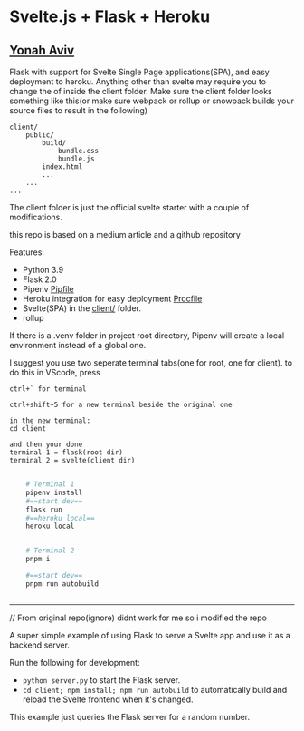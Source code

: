# Svelte.js + Flask + Heroku
##  [Yonah Aviv](https://yonah.ml)
Flask with support for Svelte Single Page applications(SPA), and easy deployment to heroku. Anything other than svelte may require you to change the of inside the client folder. Make sure the client folder looks something like this(or make sure webpack or rollup or snowpack builds your source files to result in the following)

```
client/
	public/
		build/
			bundle.css
			bundle.js
		index.html
		...
	...
...
```
The client folder is just the official svelte starter with a couple of modifications.

this repo is based on a medium article and a github repository


Features:
- Python 3.9
- Flask 2.0
- Pipenv [Pipfile](Pipfile)
- Heroku integration for easy deployment [Procfile](Procfile)
- Svelte(SPA) in the [client/](client/) folder.
- rollup


If there is a .venv folder in project root directory, Pipenv will create a local environment instead of a global one.


I suggest you use two seperate terminal tabs(one for root, one for client). to do this in VScode, press
```
ctrl+` for terminal

ctrl+shift+5 for a new terminal beside the original one

in the new terminal:
cd client

and then your done
terminal 1 = flask(root dir)
terminal 2 = svelte(client dir)


````
```bash
	# Terminal 1
	pipenv install
	#==start dev==
	flask run
	#==heroku local==
	heroku local


	# Terminal 2
	pnpm i

	#==start dev==
	pnpm run autobuild



```
-------------------------------
// From original repo(ignore) didnt work for me so i modified the repo

A super simple example of using Flask to serve a Svelte app and use it as a backend server.

Run the following for development:

- `python server.py` to start the Flask server.
- `cd client; npm install; npm run autobuild` to automatically build and reload the Svelte frontend when it's changed.

This example just queries the Flask server for a random number.
